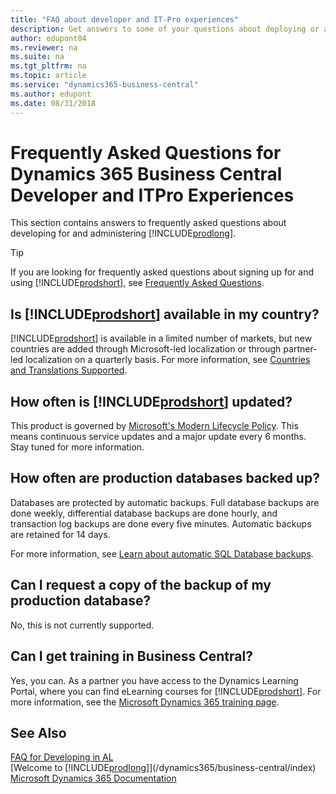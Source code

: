 ```yaml
---
title: "FAQ about developer and IT-Pro experiences"
description: Get answers to some of your questions about deploying or administering Business Central.
author: edupont04
ms.reviewer: na
ms.suite: na
ms.tgt_pltfrm: na
ms.topic: article
ms.service: "dynamics365-business-central"
ms.author: edupont
ms.date: 08/31/2018
---
```

# Frequently Asked Questions for Dynamics 365 Business Central Developer and ITPro Experiences

This section contains answers to frequently asked questions about developing for and administering [!INCLUDE[prodlong](includes/prodlong.md)].  

> [!TIP]  
> If you are looking for frequently asked questions about signing up for and using [!INCLUDE[prodshort](includes/prodshort.md)], see [Frequently Asked Questions](/dynamics365/business-central/across-faq).

## Is [!INCLUDE[prodshort](includes/prodshort.md)] available in my country?

[!INCLUDE[prodshort](includes/prodshort.md)] is available in a limited number of markets, but new countries are added through Microsoft-led localization or through partner-led localization on a quarterly basis. For more information, see [Countries and Translations Supported](compliance/apptest-countries-and-translations.md).  

## How often is [!INCLUDE[prodshort](includes/prodshort.md)] updated?

This product is governed by [Microsoft's Modern Lifecycle Policy](https://support.microsoft.com/en-us/help/30881). This means continuous service updates and a major update every 6 months. Stay tuned for more information.

## How often are production databases backed up?

Databases are protected by automatic backups. Full database backups are done weekly, differential database backups are done hourly, and transaction log backups are done every five minutes. Automatic backups are retained for 14 days.

For more information, see [Learn about automatic SQL Database backups](/azure/sql-database/sql-database-automated-backups).

## Can I request a copy of the backup of my production database?

No, this is not currently supported.

## Can I get training in Business Central?

Yes, you can. As a partner you have access to the Dynamics Learning Portal, where you can find eLearning courses for [!INCLUDE[prodshort](includes/prodshort.md)]. For more information, see the [Microsoft Dynamics 365 training page](/dynamics365/get-started/training/index#dynamics-365-partners).  

## See Also

[FAQ for Developing in AL](/developer/devenv-dev-faq.md)  
[Welcome to [!INCLUDE[prodlong](includes/prodlong.md)]](/dynamics365/business-central/index)  
[Microsoft Dynamics 365 Documentation](/dynamics365/index)  
